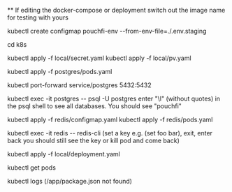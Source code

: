 ** If editing the docker-compose or deployment switch out the image name for testing with yours

<!-- run this in base directory -->
kubectl create configmap pouchfi-env --from-env-file=./.env.staging
<!-- cd into k8s -->
cd k8s

<!-- create pv and secret -->
kubectl apply -f local/secret.yaml
kubectl apply -f local/pv.yaml


<!-- create postgres service and pod -->
kubectl apply -f postgres/pods.yaml
<!-- postgres service is currently LoadBalancer so you can actually conect to it from table plus or something for testing. -->
kubectl port-forward service/postgres 5432:5432
<!-- or you can execute the postgres (password is ABcd12..) -->
kubectl exec -it postgres -- psql -U postgres
enter "\l" (without quotes) in the psql shell to see all databases. You should see "pouchfi"


<!-- create redis service and pod -->
kubectl apply -f redis/configmap.yaml
kubectl apply -f redis/pods.yaml
<!-- execute redis to test -->
kubectl exec -it redis -- redis-cli
(set a key e.g. (set foo bar), exit, enter back you should still see the key or kill pod and come back)


<!-- finally create the backend -->
kubectl apply -f local/deployment.yaml
<!-- get pods -->
kubectl get pods
<!-- check logs -->
kubectl logs <backend-replace-me>
(/app/package.json not found)
